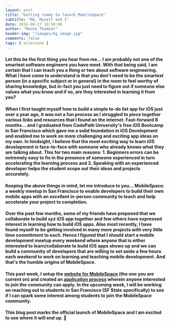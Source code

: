 ```yaml
---
layout: post
title: "Getting ready to launch MobileSpace"
subtitle: "Me, Myself and I"
date: 2016-08-27 19:50:00
author: "Monte Thakkar"
header-img: "/images/bg_image.jpg"
comments: false
tags: [ milestone ]
---
```


#### Let this be the first thing you hear from me... I am probably not one of the smartest software engineers you have meet. With that being said, I am certain that I can teach you a thing or two about software engineering. What I have come to understand is that you don't need to be the smartest person (in a specific subject or in general) in the room to feel worthy of sharing knowledge, but in-fact you just need to figure out if someone else values what you know and if so, are they interested in learning it from you?

#### When I first taught myself how to build a simple to-do list app for iOS just over a year ago, it was not a fun process as I struggled to piece together various links and resources that I found on the internet. Fast-forward 8 months... and I graduated from CodePath University's free iOS Bootcamp in San Francisco which gave me a solid foundation in iOS Development and enabled me to work on more challenging and exciting app ideas on my own. In hindsight, I believe that the most exciting way to learn iOS development is face-to-face with someone who already knows what they are talking about. This for two main reasons: 1. Beginners errors can be extremely easy to fix in the presence of someone experienced in turn accelerating the learning process and 2. Speaking with an experienced developer helps the student scope out their ideas and projects accurately.

#### Keeping the above things in mind, let me introduce to you... <b>MobileSpace: a weekly meetup in San Francisco to enable developers to build their own mobile apps with an excellent in-person community to teach and help accelerate your project to completion.</b>

#### Over the past few months, some of my friends have proposed that we collaborate to build *xyz* iOS app together and few others have expressed interest in learning how to build iOS apps. Also most recently, I have found myself to be getting involved in many more projects with very little time commitment to each. Hence I figured that I should start a mobile development meetup every weekend where anyone that is either interested to learn/collaborate to build iOS apps shows up and we can build a community of developers that are willing to set aside a few hours each weekend to work on learning and teaching mobile development. And that's the humble origins of MobileSpace.

#### This past week, I setup the <a href="http://mobilespace.xyz/" target="_blank" style="text-decoration: underline">website for MobileSpace</a> (the one you are current on) and created an <a href="https://montethakkar.typeform.com/to/nVQO3v" target="_blank" style="text-decoration: underline">application process</a> wherein anyone interested to join the community can apply. In the upcoming week, I will be working on reaching out to students in San Francisco (SF State specifically) to see if I can spark some interest among students to join the MobileSpace community.

#### This blog post marks the official launch of MobileSpace and I am excited to see where it will end up. 🚀
